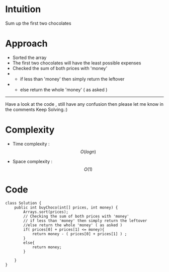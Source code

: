 # Intuition
<!-- Describe your first thoughts on how to solve this problem. -->
Sum up the first two chocolates

# Approach
<!-- Describe your approach to solving the problem. -->
- Sorted the array
- The first two chocolates will have the least possible expenses
- Checked the sum of both prices with 'money'
- - if less than 'money' then simply return the leftover
- - else return the whole 'money' ( as asked )
---
Have a look at the code , still have any confusion then please let me know in the comments
Keep Solving.:)

# Complexity
- Time complexity : $$O(logn)$$
<!-- Add your time complexity here, e.g. $$O(n)$$ -->

- Space complexity : $$O(1)$$
<!-- Add your space complexity here, e.g. $$O(n)$$ -->

# Code
```
class Solution {
    public int buyChoco(int[] prices, int money) {
        Arrays.sort(prices);
        // Checking the sum of both prices with 'money'
        // if less than 'money' then simply return the leftover
        //else return the whole 'money' ( as asked )
        if( prices[0] + prices[1] <= money){
            return money - ( prices[0] + prices[1] ) ;
        }
        else{
            return money;
        }

    }
}
```